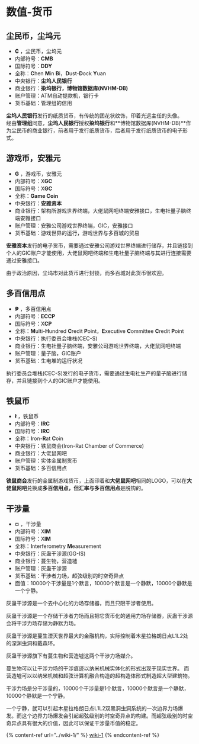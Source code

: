 # 数值-货币

## 尘民币，尘坞元&#x20;

* **₵** ，尘民币，尘坞元&#x20;
* 内部符号：**CMB**
* 国际符号：**DDY**
* 全称：**C**hen **M**in **B**i，**D**ust-**D**ock **Y**uan
* 中央银行：**尘坞人民银行**
* 商业银行：**染坞银行，博物馆数据库(NVHM-DB)**
* 账户管理：ATM自动提款机，银行卡
* 货币基础：管理组的信用

**尘坞人民银行**发行的纸质货币，有传统的团花状纹饰，印着光远主任的头像。\
经由**管理组**同意，**尘坞人民银行**授权**染坞银行**和**博物馆数据库(NVHM-DB)**作为尘民币的商业银行，前者用于发行纸质货币，后者用于发行纸质货币的电子形式。

## 游戏币，安雅元&#x20;

* **₲** ，游戏币，安雅元&#x20;
* 内部符号：X**GC**
* 国际符号：X**GC**
* 全称：**Game Coin**
* 中央银行：**安雅资本**
* 商业银行：架构所游戏世界终端，大佬鼠网吧终端安雅接口，生电社量子脑终端安雅接口
* 账户管理：安雅公司游戏世界终端，GIC，安雅接口
* 货币基础：游戏世界的运行，游戏世界与多百城的贸易

**安雅资本**发行的电子货币，需要通过安雅公司游戏世界终端进行储存，并且链接到个人的GIC账户才能使用，大佬鼠网吧终端和生电社量子脑终端与其进行连接需要通过安雅接口。

由于政治原因，尘坞市对此货币进行封锁，而多百城对此货币很欢迎。

## 多百信用点&#x20;

* **₱** ，多百信用点
* 内部符号：**ECCP**
* 国际符号：X**CP**
* 全称：**M**ulti-**H**undred **C**redit **P**oint，**E**xecutive **C**ommittee **C**redit **P**oint
* 中央银行：执行委员会堆栈(CEC-S)
* 商业银行：生电社量子脑终端，安雅公司游戏世界终端，大佬鼠网吧终端
* 账户管理：量子脑，GIC账户
* 货币基础：生电堆的运行状况

执行委员会堆栈(CEC-S)发行的电子货币，需要通过生电社生产的量子脑进行储存，并且链接到个人的GIC账户才能使用。

## 铁鼠币&#x20;

* **ł** ，铁鼠币
* 内部符号：**IRC**
* 国际符号：**IRC**
* 全称：**I**ron-**R**at **C**oin
* 中央银行：铁鼠商会(Iron-Rat Chamber of Commerce)
* 商业银行：大佬鼠网吧
* 账户管理：实体金属制货币
* 货币基础：多百信用点

**铁鼠商会**发行的金属制游戏货币，上面印着和**大佬鼠网吧**相同的LOGO，可以在**大佬鼠网吧**兑换成**多百信用点，**但汇率与**多百信用点**是脱钩的。

## 干涉量

* **¤** ，干涉量
* 内部符号：X**IM**
* 国际符号：X**IM**
* 全称：**I**nterferometry **M**easurement
* 中央银行：灰蛊干涉源(GG-IS)
* 商业银行：蔓生物，营造墟
* 账户管理：灰蛊干涉源
* 货币基础：干涉者力场，超弦级别的时空奇异点
* 面值：10000个干涉量是1个默言，10000个默言是一个静默，10000个静默是一个宁静。&#x20;

灰蛊干涉源是一个去中心化的力场存储器，而且只限干涉者使用。&#x20;

灰蛊干涉源是一个存储干涉者力场而且把它货币化的通用力场存储器，灰蛊干涉源会将干涉力场存储为静默力场。

灰蛊干涉源是蔓生湮灭世界最大的金融机构，实际控制着木星拉格朗日点L1L2处的深渊虫洞和戴森环。

灰蛊干涉源旗下有蔓生物和营造墟这两个干涉力场媒介。&#x20;

蔓生物可以让干涉力场的干涉痕迹以纳米机械实体化的形式出现于现实世界。 而营造墟可以以纳米机械和超弦计算机融合构造的超构造体形式制造超大型建筑物。&#x20;

干涉力场是分干涉量的，10000个干涉量是1个默言，10000个默言是一个静默，10000个静默是一个宁静。&#x20;

一个宁静，就可以引起木星拉格朗日点L1L2双黑洞虫洞系统的一次边界力场爆发。而这个边界力场爆发会引起超弦级别的时空奇异点的构建。而超弦级别的时空奇异点具有很大的价值，因此可以保证干涉量币值的稳定。

{% content-ref url="../wiki-1/" %}
[wiki-1](../wiki-1/)
{% endcontent-ref %}
